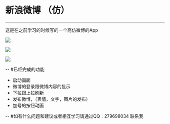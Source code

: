 # 新浪微博 （仿）
---
这是在之前学习的时候写的一个高仿微博的App

![](http://7xoijj.com1.z0.glb.clouddn.com/%E5%BE%AE%E5%8D%9A3.gif)

![](http://7xoijj.com1.z0.glb.clouddn.com/wb1.png)

![](http://7xoijj.com1.z0.glb.clouddn.com/wb2.png)

--
#已经完成的功能

* 启动画面
* 微博的登录跟微博内容的显示
* 下拉跟上拉刷新
* 发布微博，（表情，文字，图片的发布）
* 加号的按钮动画

--
#如有什么问题和建议或者相互学习请通过QQ：279698034 联系我